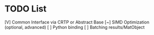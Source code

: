 # TODO List

[V] Common Interface via CRTP or Abstract Base
[~] SIMD Optimization (optional, advanced)
[ ] Python binding
[ ] Batching results/MatObject